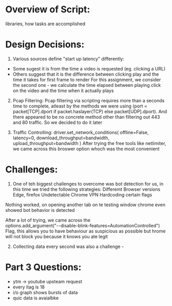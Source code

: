 # Overview of Script:

libraries, how tasks are accomplished

# Design Decisions:

1. Various sources define "start up latency" differently:
- Some sugest it is from the time a video is requested (eg. clicking a URL)
- Others suggest that it is the difference between clicking play and the time it takes for first frame to render
For this assignment, we consider the second one - we calculate the time elapsed between playing click on the video and the time when it actually plays

2. Pcap Filtering:
Pcap filtering via scripting requires more than a seconds time to complete, atleast by the methods we were using (port = packet[TCP].dport if packet.haslayer(TCP) else packet[UDP].dport). And there appeared to be no concrete method other than filtering out 443 and 80 traffic. So we decided to do it later

3. Traffic Controlling:
driver.set_network_conditions(
        offline=False,
        latency=0,
        download_throughput=bandwidth,
        upload_throughput=bandwidth
    )
After trying the free tools like netlimiter, we came across this broswer option whoch was the most convenient

# Challenges:

1. One of teh biggest challenges to overcome was bot detection for us, in this time we tried the following strategies:
Differemt Browser versions
Edge, firefox
Undetectable Chrome
VPN
Hardcoding certain flags

Nothing worked, on opening another tab on te testing window chrome even showed bot behavior is detected

After a lot of trying, we came across the     
options.add_argument("--disable-blink-features=AutomationControlled")
Flag, this allows you to have behaviour as suspicious as possible but hrome will not block you because it knows you ate legit

2. Collecting data every second was also a challenge - 

# Part 3 Questions:
* ytm -> youtube upsteam request
* every itag is 18
* i/o graph shows bursts of data
*  quic data is avaialbke
